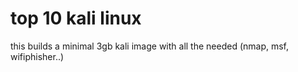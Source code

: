 # top 10 kali linux

this builds a minimal 3gb kali image with all the needed (nmap, msf, wifiphisher..)
